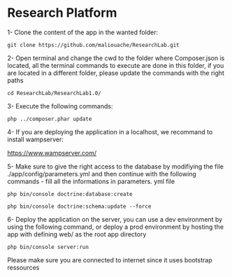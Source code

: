 # Research Platform
 1- Clone the content of the app in the wanted folder:
 
    git clone https://github.com/maliouache/ResearchLab.git
 
 2- Open terminal and change the cwd to the folder where Composer.json is located, all the terminal commands to execute are done in this folder, if you are located in a different folder, please update the commands with the right paths
        
    cd ResearchLab/ResearchLab1.0/

 3- Execute the following commands:
 
    php ../composer.phar update

 4- If you are deploying the application in a localhost, we recommand to install wampserver:
 
 https://www.wampserver.com/

 5- Make sure to give the right access to the database by modifiying the file ./app/config/parameters.yml and then continue with the following commands - fill all the informations in parameters. yml file
 
    php bin/console doctrine:database:create
    
    php bin/console doctrine:schema:update --force
    
 6- Deploy the application on the server, you can use a dev environment by using the following command, or deploy a prod environment by hosting the app with defining web/ as the root app directory
 
	php bin/console server:run

Please make sure you are connected to internet since it uses bootstrap ressources
